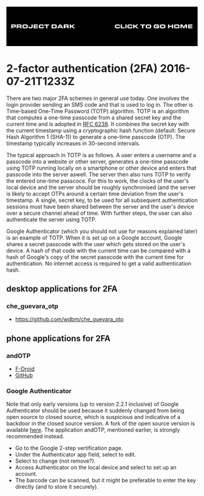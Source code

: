 [![](media/project_dark_home.png)](documentation.md)

# 2-factor authentication (2FA) 2016-07-21T1233Z

There are two major 2FA schemes in general use today. One involves the login provider sending an SMS code and that is used to log in. The other is Time-based One-Time Password (TOTP) algorithm. TOTP is an algorithm that computes a one-time passcode from a shared secret key and the current time and is adopted in [RFC 6238](https://tools.ietf.org/html/rfc6238). It combines the secret key with the current timestamp using a cryptographic hash function (default: Secure Hash Algorithm 1 (SHA-1)) to generate a one-time passcode (OTP). The timestamp typically increases in 30-second intervals.

The typical approach in TOTP is as follows. A user enters a username and a passcode into a website or other server, generates a one-time passcode using TOTP running locally on a smartphone or other device and enters that passcode into the server aswell. The server then also runs TOTP to verify the entered one-time passcoce. For this to work, the clocks of the user's local device and the server should be roughly synchronised (and the server is likely to accept OTPs around a certain time deviation from the user's timestamp. A single, secret key, to be used for all subsequent authentication sessions must have been shared between the server and the user's device over a secure channel ahead of time. With further steps, the user can also authenticate the server using TOTP.

Google Authenticator (which you should not use for reasons explained later) is an example of TOTP. When it is set up on a Google account, Google shares a secret passcode with the user which gets stored on the user's device. A hash of that code with the current time can be compared with a hash of Google's copy of the secret passcode with the current time for authentication. No internet access is required to get a valid authentication hash.

## desktop applications for 2FA

### che_guevara_otp

- <https://github.com/wdbm/che_guevara_otp>

## phone applications for 2FA

### andOTP

- [F-Droid](https://f-droid.org/en/packages/org.shadowice.flocke.andotp)
- [GitHub](https://github.com/andOTP/andOTP)

### Google Authenticator

Note that only early versions (up to version 2.2.1 inclusive) of Google Authenticator should be used because it suddenly changed from being open source to closed source, which is suspicious and indicative of a backdoor in the closed source version. A fork of the open source version is available [here](https://github.com/google/google-authenticator). The application andOTP, mentioned earlier, is strongly recommended instead.

- Go to the Google 2-step vertification page.
- Under the Authenticator app field, select to edit.
- Select to change (not remove?).
- Access Authenticator on the local device and select to set up an account.
- The barcode can be scanned, but it might be preferable to enter the key directly (and to store it securely).

